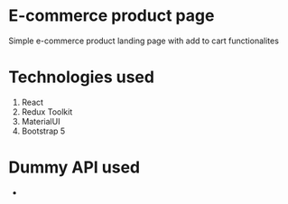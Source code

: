 # E-commerce product page

Simple e-commerce product landing page with add to cart functionalites

# Technologies used

1. React
2. Redux Toolkit
3. MaterialUI
4. Bootstrap 5

# Dummy API used

-
